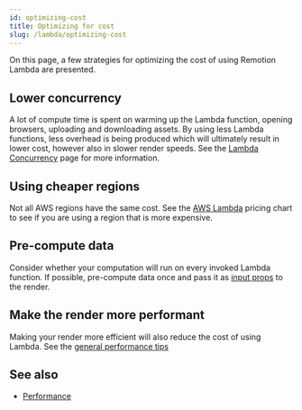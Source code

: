 ```yaml
---
id: optimizing-cost
title: Optimizing for cost
slug: /lambda/optimizing-cost
---
```


On this page, a few strategies for optimizing the cost of using Remotion Lambda are presented.

## Lower concurrency

A lot of compute time is spent on warming up the Lambda function, opening browsers, uploading and downloading assets. By using less Lambda functions, less overhead is being produced which will ultimately result in lower cost, however also in slower render speeds. See the [Lambda Concurrency](/docs/lambda/concurrency) page for more information.

## Using cheaper regions

Not all AWS regions have the same cost. See the [AWS Lambda](https://aws.amazon.com/lambda/pricing/) pricing chart to see if you are using a region that is more expensive.

## Pre-compute data

Consider whether your computation will run on every invoked Lambda function. If possible, pre-compute data once and pass it as [input props](/docs/parametrized-rendering#input-props) to the render.

## Make the render more performant

Making your render more efficient will also reduce the cost of using Lambda. See the [general performance tips](/docs/performance)

## See also

- [Performance](/docs/performance)
